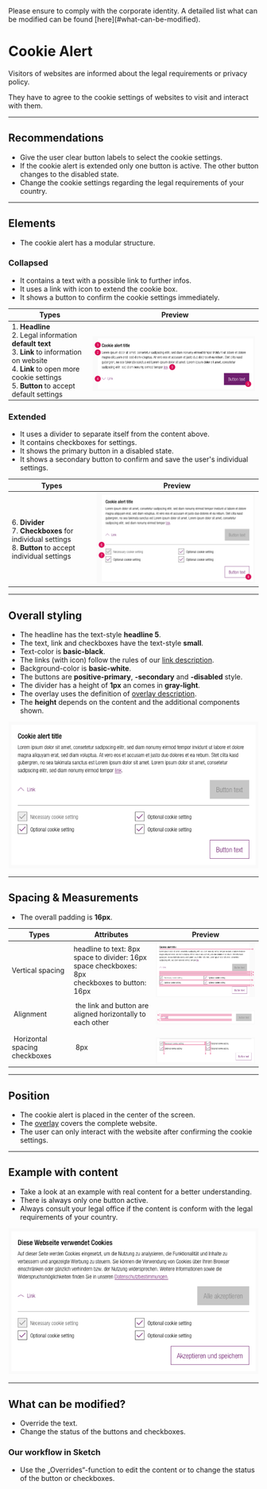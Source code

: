 <AlertInfo alertHeadline="Modifiable">
Please ensure to comply with the corporate identity. A detailed list what can be modified can be found [here](#what-can-be-modified).
</AlertInfo>

# Cookie Alert

Visitors of websites are informed about the legal requirements or privacy policy.

They have to agree to the cookie settings of websites to visit and interact with them.

---

## Recommendations

- Give the user clear button labels to select the cookie settings.
- If the cookie alert is extended only one button is active. The other button changes to the disabled state.
- Change the cookie settings regarding the legal requirements of your country.

---

## Elements

- The cookie alert has a modular structure.

### Collapsed

- It contains a text with a possible link to further infos.
- It uses a link with icon to extend the cookie box.
- It shows a button to confirm the cookie settings immediately.

| Types | Preview |
|---|---|
| 1. **Headline**<br>2. Legal information **default text**<br>3. **Link** to information on website<br>4. **Link** to open more cookie settings<br>5. **Button** to accept default settings | ![cookie collapsed](assets/collapsed@1x.png) |

### Extended

- It uses a divider to separate itself from the content above.
- It contains checkboxes for settings.
- It shows the primary button in a disabled state.
- It shows a secondary button to confirm and save the user's individual settings.

| Types | Preview |
|---|---|
| 6. **Divider**<br>7. **Checkboxes** for individual settings<br>8. **Button** to accept individual settings | ![cookie extended](assets/extended@1x.png) |

---

## Overall styling

- The headline has the text-style **headline 5**.
- The text, link and checkboxes have the text-style **small**.
- Text-color is **basic-black**.
- The links (with icon) follow the rules of our [link description](../../General/Link/Link.md).
- Background-color is **basic-white**.
- The buttons are **positive-primary**, **-secondary** and **-disabled** style.
- The divider has a height of **1px** an comes in **gray-light**.
- The overlay uses the definition of [overlay description](../../General/Effect/Effect.md#overlays).
- The **height** depends on the content and the additional components shown.


![complete cookie alert](assets/complete@1x.png)

---

## Spacing & Measurements

- The overall padding is **16px**.

| Types | Attributes | Preview |
|---|---|---|
| Vertical spacing | headline to text: 8px <br> space to divider: 16px <br> space checkboxes: 8px <br> checkboxes to button: 16px | ![vertical spacing](assets/measurements/vertical-spacing@1x.png) |
| Alignment | the link and button are aligned horizontally to each other | ![link vertical spacing](assets/measurements/link-vertical-spacing@1x.png) |
| Horizontal spacing checkboxes | 8px | ![checkboxes vertical spacing](assets/measurements/checkboxes-horizontal-spacing@1x.png) |

---

## Position

- The cookie alert is placed in the center of the screen.
- The [overlay](/Web/Design/General/Effect/Effect.html#overlays) covers the complete website.
- The user can only interact with the website after confirming the cookie settings.

---

## Example with content

- Take a look at an example with real content for a better understanding.
- There is always only one button active.
- Always consult your legal office if the content is conform with the legal requirements of your country.

![Example cookie alert](assets/content-example@1x.png)

---

## What can be modified?

- Override the text.
- Change the status of the buttons and checkboxes.

### Our workflow in Sketch

- Use the „Overrides“-function to edit the content or to change the status of the button or checkboxes.
